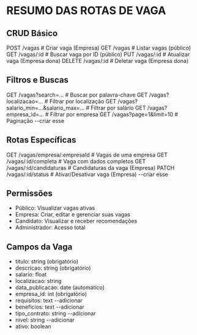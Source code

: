
# RESUMO DAS ROTAS DE VAGA

## CRUD Básico
POST   /vagas                                    # Criar vaga (Empresa)
GET    /vagas                                    # Listar vagas (público)
GET    /vagas/:id                                # Buscar vaga por ID (público)
PUT    /vagas/:id                                # Atualizar vaga (Empresa dona)
DELETE /vagas/:id                                # Deletar vaga (Empresa dona)

## Filtros e Buscas
GET    /vagas?search=...                         # Buscar por palavra-chave
GET    /vagas?localizacao=...                    # Filtrar por localização
GET    /vagas?salario_min=...&salario_max=...    # Filtrar por salário
GET    /vagas?empresa_id=...                     # Filtrar por empresa
GET    /vagas?page=1&limit=10                    # Paginação --criar esse
 
## Rotas Específicas
GET    /vagas/empresa/:empresaId                 # Vagas de uma empresa
GET    /vagas/:id/completa                       # Vaga com dados completos
GET    /vagas/:id/candidaturas                   # Candidaturas da vaga (Empresa)
PATCH  /vagas/:id/status                         # Ativar/Desativar vaga (Empresa) --criar esse


## Permissões
- Público: Visualizar vagas ativas
- Empresa: Criar, editar e gerenciar suas vagas
- Candidato: Visualizar e receber recomendações
- Administrador: Acesso total

## Campos da Vaga
- titulo: string (obrigatório)
- descricao: string (obrigatório)
- salario: float
- localizacao: string
- data_publicacao: date (automático)
- empresa_id: int (obrigatório)
- requisitos: text --adicionar
- beneficios: text --adicionar
- tipo_contrato: string --adicionar
- nivel: string --adicionar
- ativo: boolean
